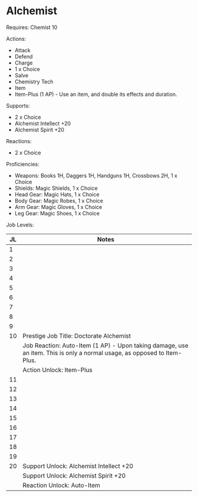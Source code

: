 # Alchemist

Requires: Chemist 10

Actions:

- Attack
- Defend
- Charge
- 1 x Choice
- Salve
- Chemistry Tech
- Item
- Item-Plus (1 AP) - Use an item, and double its effects and duration.

Supports:

- 2 x Choice
- Alchemist Intellect +20
- Alchemist Spirit +20

Reactions:

- 2 x Choice

Proficiencies:

- Weapons: Books 1H, Daggers 1H, Handguns 1H, Crossbows 2H, 1 x Choice
- Shields: Magic Shields, 1 x Choice
- Head Gear: Magic Hats, 1 x Choice
- Body Gear: Magic Robes, 1 x Choice
- Arm Gear: Magic Gloves, 1 x Choice
- Leg Gear: Magic Shoes, 1 x Choice

Job Levels:

| JL | Notes |
| --- | --- |
| 1 | 
| 2 | 
| 3 | 
| 4 | 
| 5 | 
| 6 | 
| 7 | 
| 8 | 
| 9 | 
| 10 | Prestige Job Title: Doctorate Alchemist
|    | Job Reaction: Auto-Item (1 AP) - Upon taking damage, use an item. This is only a normal usage, as opposed to Item-Plus.
|    | Action Unlock: Item-Plus
| 11 | 
| 12 | 
| 13 | 
| 14 | 
| 15 | 
| 16 | 
| 17 | 
| 18 | 
| 19 | 
| 20 | Support Unlock: Alchemist Intellect +20
|    | Support Unlock: Alchemist Spirit +20
|    | Reaction Unlock: Auto-Item
